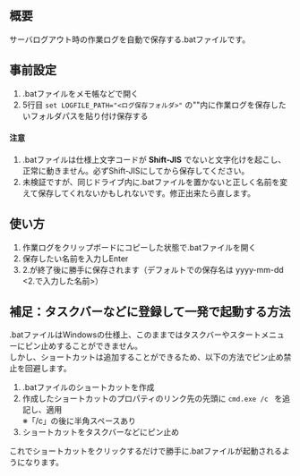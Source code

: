 ## 概要
サーバログアウト時の作業ログを自動で保存する.batファイルです。

## 事前設定
1. .batファイルをメモ帳などで開く  
2. 5行目 `set LOGFILE_PATH="<ログ保存フォルダ>"` の""内に作業ログを保存したいフォルダパスを貼り付け保存する
#### 注意
1. .batファイルは仕様上文字コードが **Shift-JIS** でないと文字化けを起こし、正常に動きません。必ずShift-JISにしてから保存してください。
2. 未検証ですが、同じドライブ内に.batファイルを置かないと正しく名前を変えて保存してくれないかもしれないです。修正出来たら直します。

## 使い方
1. 作業ログをクリップボードにコピーした状態で.batファイルを開く  
2. 保存したい名前を入力しEnter  
3. 2.が終了後に勝手に保存されます（デフォルトでの保存名は yyyy-mm-dd <2.で入力した名前>）

## 補足：タスクバーなどに登録して一発で起動する方法
.batファイルはWindowsの仕様上、このままではタスクバーやスタートメニューにピン止めすることができません。  
しかし、ショートカットは追加することができるため、以下の方法でピン止め禁止を回避します。  

1. .batファイルのショートカットを作成  
2. 作成したショートカットのプロパティのリンク先の先頭に `cmd.exe /c ` を追記し、適用  
※「/c」の後に半角スペースあり
3. ショートカットをタスクバーなどにピン止め  

これでショートカットをクリックするだけで勝手に.batファイルが起動されるようになります。